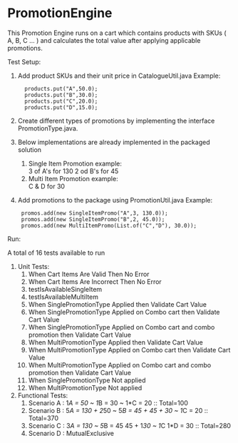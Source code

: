 # PromotionEngine

This Promotion Engine runs on a cart which contains products with SKUs ( A, B, C ... ) and calculates the total value after applying applicable promotions.

Test Setup:
1. Add product SKUs and their unit price in CatalogueUtil.java
    Example:
         
         products.put("A",50.0);         
         products.put("B",30.0);         
         products.put("C",20.0);         
         products.put("D",15.0);

2. Create different types of promotions by implementing the interface PromotionType.java.
3. Below implementations are already implemented in the packaged solution
     1. Single Item Promotion
         example:                
                3 of A's for 130
                2 od B's for 45                
     2. Multi Item Promotion
          example:               
               C & D for 30
4. Add promotions to the package using PromotionUtil.java
     Example:
     
        promos.add(new SingleItemPromo("A",3, 130.0));
        promos.add(new SingleItemPromo("B",2, 45.0));
        promos.add(new MultiItemPromo(List.of("C","D"), 30.0));
        

Run:

A total of 16 tests available to run
1. Unit Tests:
    1. When Cart Items Are Valid Then No Error
    2. When Cart Items Are Incorrect Then No Error
    3. testIsAvailableSingleItem
    4. testIsAvailableMultiItem
    5. When SinglePromotionType Applied then Validate Cart Value
    6. When SinglePromotionType Applied on Combo cart then Validate Cart Value
    7. When SinglePromotionType Applied on Combo cart and combo promotion then Validate Cart Value
    8. When MultiPromotionType Applied then Validate Cart Value
    9. When MultiPromotionType Applied on Combo cart then Validate Cart Value
    10. When MultiPromotionType Applied on Combo cart and combo promotion then Validate Cart Value
    11. When SinglePromotionType Not applied
    12. When MultiPromotionType Not applied
2. Functional Tests:
    1. Scenario A : 1*A = 50 ~ 1*B = 30 ~ 1*C = 20 :: Total=100
    2. Scenario B : 5*A = 130 + 2*50  ~ 5*B = 45 + 45 + 30 ~ 1*C = 20 :: Total=370
    3. Scenario C : 3*A = 130 ~ 5*B = 45 45 + 1*30 ~ 1*C 1*D = 30 :: Total=280
    4. Scenario D : MutualExclusive

